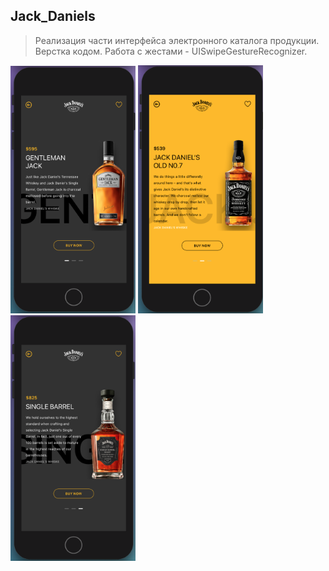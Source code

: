 ## Jack_Daniels
 
 > Реализация части интерфейса электронного каталога продукции. 
 Верстка кодом. Работа с жестами - UISwipeGestureRecognizer. 
 
 <img src = "JACK_DANIELS/JD_1.png" width="200px"> <img src = "JACK_DANIELS/JD_2.png" width="200px"> <img src = "JACK_DANIELS/JD_3.png" width="200px">
